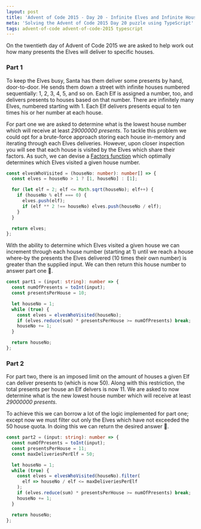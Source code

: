 ```yaml
---
layout: post
title: 'Advent of Code 2015 - Day 20 - Infinite Elves and Infinite Houses'
meta: 'Solving the Advent of Code 2015 Day 20 puzzle using TypeScript'
tags: advent-of-code advent-of-code-2015 typescript
---
```


On the twentieth day of Advent of Code 2015 we are asked to help work out how many presents the Elves will deliver to specific houses.

<!--more-->

### Part 1

To keep the Elves busy, Santa has them deliver some presents by hand, door-to-door.
He sends them down a street with infinite houses numbered sequentially: 1, 2, 3, 4, 5, and so on.
Each Elf is assigned a number, too, and delivers presents to houses based on that number.
There are infinitely many Elves, numbered starting with 1.
Each Elf delivers presents equal to ten times his or her number at each house.

For part one we are asked to determine what is the lowest house number which will receive at least _29000000 presents_.
To tackle this problem we could opt for a brute-force approach storing each house in-memory and iterating through each Elves deliveries.
However, upon closer inspection you will see that each house is visited by the Elves which share their factors.
As such, we can devise a [Factors function](https://rosettacode.org/wiki/Factors_of_an_integer) which optimally determines which Elves visited a given house number.

```typescript
const elvesWhoVisited = (houseNo: number): number[] => {
  const elves = houseNo > 1 ? [1, houseNo] : [1];

  for (let elf = 2; elf <= Math.sqrt(houseNo); elf++) {
    if (houseNo % elf === 0) {
      elves.push(elf);
      if (elf ** 2 !== houseNo) elves.push(houseNo / elf);
    }
  }

  return elves;
};
```

With the ability to determine which Elves visited a given house we can increment through each house number (starting at 1) until we reach a house where-by the presents the Elves delivered (10 times their own number) is greater than the supplied input.
We can then return this house number to answer part one 🌟.

```typescript
const part1 = (input: string): number => {
  const numOfPresents = toInt(input);
  const presentsPerHouse = 10;

  let houseNo = 1;
  while (true) {
    const elves = elvesWhoVisited(houseNo);
    if (elves.reduce(sum) * presentsPerHouse >= numOfPresents) break;
    houseNo += 1;
  }

  return houseNo;
};
```

### Part 2

For part two, there is an imposed limit on the amount of houses a given Elf can deliver presents to (which is now 50).
Along with this restriction, the total presents per house an Elf delvers is now 11.
We are asked to now determine what is the new lowest house number which will receive at least _29000000 presents_.

To achieve this we can borrow a lot of the logic implemented for part one; except now we must filter out only the Elves which have not exceeded the 50 house quota.
In doing this we can return the desired answer 🌟.

```typescript
const part2 = (input: string): number => {
  const numOfPresents = toInt(input);
  const presentsPerHouse = 11;
  const maxDeliveriesPerElf = 50;

  let houseNo = 1;
  while (true) {
    const elves = elvesWhoVisited(houseNo).filter(
      elf => houseNo / elf <= maxDeliveriesPerElf
    );
    if (elves.reduce(sum) * presentsPerHouse >= numOfPresents) break;
    houseNo += 1;
  }

  return houseNo;
};
```
